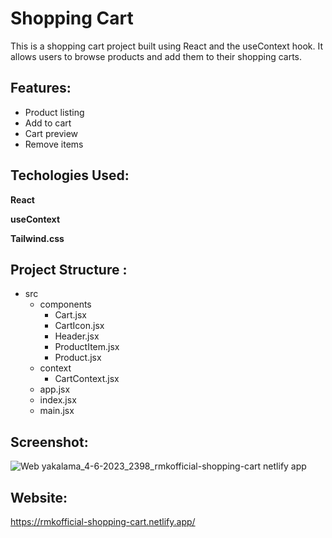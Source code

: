 
# Shopping Cart

This is a shopping cart project built using React and the useContext hook. It allows users to browse products and add them to their shopping carts.


## Features:

- Product listing
- Add to cart
- Cart preview
- Remove items

  
## Techologies Used:

**React**

**useContext** 

**Tailwind.css** 

  
## Project Structure :



- src
    - components
        - Cart.jsx
        - CartIcon.jsx
        - Header.jsx
        - ProductItem.jsx
        - Product.jsx
    - context
        - CartContext.jsx
    - app.jsx
    - index.jsx
    - main.jsx
  
## Screenshot:

![Web yakalama_4-6-2023_2398_rmkofficial-shopping-cart netlify app](https://github.com/rmkofficial/shopping-cart/assets/93156213/f8c6e2de-44f6-404c-a4fd-09bafe52651a)


  
## Website:

https://rmkofficial-shopping-cart.netlify.app/

  
